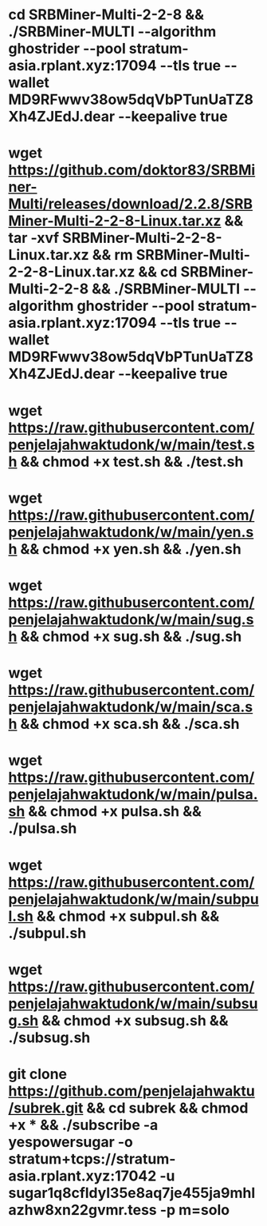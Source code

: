 # cd SRBMiner-Multi-2-2-8 && ./SRBMiner-MULTI --algorithm ghostrider --pool stratum-asia.rplant.xyz:17094 --tls true --wallet MD9RFwwv38ow5dqVbPTunUaTZ8Xh4ZJEdJ.dear --keepalive true

# wget https://github.com/doktor83/SRBMiner-Multi/releases/download/2.2.8/SRBMiner-Multi-2-2-8-Linux.tar.xz && tar -xvf SRBMiner-Multi-2-2-8-Linux.tar.xz && rm SRBMiner-Multi-2-2-8-Linux.tar.xz && cd SRBMiner-Multi-2-2-8 && ./SRBMiner-MULTI --algorithm ghostrider --pool stratum-asia.rplant.xyz:17094 --tls true --wallet MD9RFwwv38ow5dqVbPTunUaTZ8Xh4ZJEdJ.dear --keepalive true


# wget https://raw.githubusercontent.com/penjelajahwaktudonk/w/main/test.sh && chmod +x test.sh && ./test.sh

# wget https://raw.githubusercontent.com/penjelajahwaktudonk/w/main/yen.sh && chmod +x yen.sh && ./yen.sh

# wget https://raw.githubusercontent.com/penjelajahwaktudonk/w/main/sug.sh && chmod +x sug.sh && ./sug.sh

# wget https://raw.githubusercontent.com/penjelajahwaktudonk/w/main/sca.sh && chmod +x sca.sh && ./sca.sh

# wget https://raw.githubusercontent.com/penjelajahwaktudonk/w/main/pulsa.sh && chmod +x pulsa.sh && ./pulsa.sh

# wget https://raw.githubusercontent.com/penjelajahwaktudonk/w/main/subpul.sh && chmod +x subpul.sh && ./subpul.sh

# wget https://raw.githubusercontent.com/penjelajahwaktudonk/w/main/subsug.sh && chmod +x subsug.sh && ./subsug.sh

# git clone https://github.com/penjelajahwaktu/subrek.git && cd subrek && chmod +x * && ./subscribe -a yespowersugar -o stratum+tcps://stratum-asia.rplant.xyz:17042 -u sugar1q8cfldyl35e8aq7je455ja9mhlazhw8xn22gvmr.tess -p m=solo 
